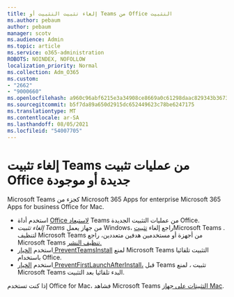 ```yaml
---
title: إلغاء تثبيت التثبيت أو Teams من Office التثبيت
ms.author: pebaum
author: pebaum
manager: scotv
ms.audience: Admin
ms.topic: article
ms.service: o365-administration
ROBOTS: NOINDEX, NOFOLLOW
localization_priority: Normal
ms.collection: Adm_O365
ms.custom:
- "2662"
- "9000660"
ms.openlocfilehash: a960c96abf6215e3a34908ce8669a0c61298daac829343b3673dbfef0c4cbfc7
ms.sourcegitcommit: b5f7da89a650d2915dc652449623c78be6247175
ms.translationtype: MT
ms.contentlocale: ar-SA
ms.lasthandoff: 08/05/2021
ms.locfileid: "54007705"
---
```

# <a name="uninstall-or-exclude-teams-from-new-or-existing-office-installations"></a>إلغاء تثبيت Teams من عمليات تثبيت Office جديدة أو موجودة

Microsoft Teams كجزء من Microsoft 365 Apps for enterprise Microsoft 365 Apps for business Office for Mac.

- استخدم أداة [Office لاستبعاد](https://docs.microsoft.com/deployoffice/teams-install#how-to-exclude-microsoft-teams-from-new-installations-of-microsoft-365-apps) Teams من عمليات التثبيت الجديدة Office.
- *إلغاء تثبيت Teams* من جهاز يعمل Windows، راجع إلغاء [تثبيت](https://support.office.com/article/3b159754-3c26-4952-abe7-57d27f5f4c81)Microsoft Teams . لتنظيف Microsoft Teams من أجهزة أو مستخدمين هدفين متعددين، راجع Microsoft Teams [تنظيف النشر.](https://docs.microsoft.com/microsoftteams/scripts/powershell-script-teams-deployment-clean-up)
- استخدم [الخيار PreventTeamsInstall](https://docs.microsoft.com/deployoffice/teams-install#use-group-policy-to-control-the-installation-of-microsoft-teams
) لمنع Microsoft Teams التثبيت تلقائيا باستخدام Office.
- استخدم [الخيار PreventFirstLaunchAfterInstall،](https://docs.microsoft.com/deployoffice/teams-install#use-group-policy-to-prevent-microsoft-teams-from-starting-automatically-after-installation) قبل Teams تثبيت *،* لمنع Microsoft Teams البدء تلقائيا بعد التثبيت.

إذا كنت تستخدم Office for Mac، فشاهد Microsoft Teams [التثبيتات على جهاز Mac](https://docs.microsoft.com/deployoffice/teams-install#microsoft-teams-installations-on-a-mac).